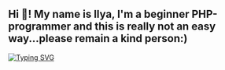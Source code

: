 <h2 align="left">Hi 👋! My name is Ilya, I'm a beginner PHP-programmer and this is really not an easy way...please remain a kind person:)</h2>

<a href="https://git.io/typing-svg"><img src="https://readme-typing-svg.demolab.com?font=Fira+Code&pause=1000&color=473CF7&random=false&width=435&lines=Telegam-bots+in+development" alt="Typing SVG" /></a>
